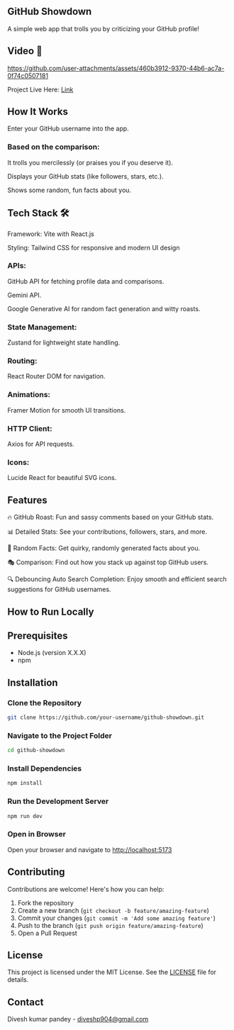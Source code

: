  ## GitHub Showdown
 
A simple web app that trolls you by criticizing your GitHub profile!

## Video 📸

https://github.com/user-attachments/assets/460b3912-9370-44b6-ac7a-0f74c0507181

Project Live Here: [Link](https://git-show-down-f8yswhtf3-divesh-pandeys-projects.vercel.app/)

## How It Works

Enter your GitHub username into the app.

### Based on the comparison:

It trolls you mercilessly (or praises you if you deserve it).

Displays your GitHub stats (like followers, stars, etc.).

Shows some random, fun facts about you.

## Tech Stack 🛠️

Framework: Vite with React.js

Styling: Tailwind CSS for responsive and modern UI design

### APIs:

GitHub API for fetching profile data and comparisons.

Gemini API.

Google Generative AI for random fact generation and witty roasts.

### State Management:

Zustand for lightweight state handling.

### Routing: 

React Router DOM for navigation.

### Animations: 

Framer Motion for smooth UI transitions.

### HTTP Client: 

Axios for API requests.

### Icons: 

Lucide React for beautiful SVG icons.

## Features

🔥 GitHub Roast: Fun and sassy comments based on your GitHub stats.

📊 Detailed Stats: See your contributions, followers, stars, and more.

🤔 Random Facts: Get quirky, randomly generated facts about you.

🎭 Comparison: Find out how you stack up against top GitHub users.

🔍 Debouncing Auto Search Completion: Enjoy smooth and efficient search suggestions for GitHub usernames.

## How to Run Locally

## Prerequisites
- Node.js (version X.X.X)
- npm

## Installation

### Clone the Repository
```bash
git clone https://github.com/your-username/github-showdown.git
```

### Navigate to the Project Folder
```bash
cd github-showdown
```

### Install Dependencies
```bash
npm install
```

### Run the Development Server
```bash
npm run dev
```

### Open in Browser
Open your browser and navigate to [http://localhost:5173](http://localhost:5173)


## Contributing
Contributions are welcome! Here's how you can help:

1. Fork the repository
2. Create a new branch (`git checkout -b feature/amazing-feature`)
3. Commit your changes (`git commit -m 'Add some amazing feature'`)
4. Push to the branch (`git push origin feature/amazing-feature`)
5. Open a Pull Request



## License
This project is licensed under the MIT License. See the [LICENSE](LICENSE) file for details.

## Contact
Divesh kumar pandey - diveshp904@gmail.com


